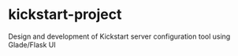 # kickstart-project
Design and development of Kickstart server configuration tool using Glade/Flask UI
